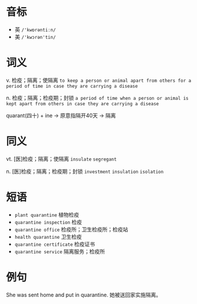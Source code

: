 # 音标

- 英 `/'kwɒrəntiːn/`
- 美 `/'kwɔrən'tin/`

# 词义

v. 检疫；隔离；使隔离
`to keep a person or animal apart from others for a period of time in case they are carrying a disease`

n. 检疫；隔离；检疫期；封锁
`a period of time when a person or animal is kept apart from others in case they are carrying a disease`



quarant(四十) + ine → 原意指隔开40天 → 隔离

# 同义

vt. [医]检疫；隔离；使隔离
`insulate` `segregant`

n. [医]检疫；隔离；检疫期；封锁
`investment` `insulation` `isolation`

# 短语

- `plant quarantine` 植物检疫
- `quarantine inspection` 检疫
- `quarantine office` 检疫所；卫生检疫所；检疫站
- `health quarantine` 卫生检疫
- `quarantine certificate` 检疫证书
- `quarantine service` 隔离服务；检疫所

# 例句

She was sent home and put in quarantine.
她被送回家实施隔离。


